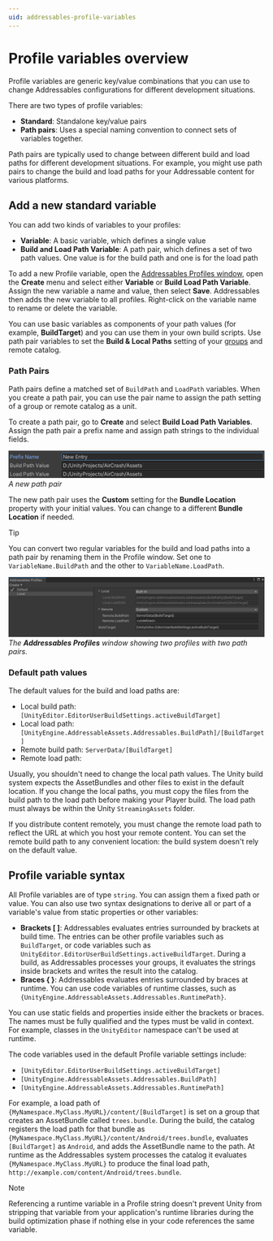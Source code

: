 ```yaml
---
uid: addressables-profile-variables
---
```


# Profile variables overview

Profile variables are generic key/value combinations that you can use to change Addressables configurations for different development situations.

There are two types of profile variables: 

* **Standard**: Standalone key/value pairs
* **Path pairs**: Uses a special naming convention to connect sets of variables together.

Path pairs are typically used to change between different build and load paths for different development situations. For example, you might use path pairs to change the build and load paths for your Addressable content for various platforms. 

## Add a new standard variable

You can add two kinds of variables to your profiles: 

* **Variable**: A basic variable, which defines a single value
* **Build and Load Path Variable**: A path pair, which defines a set of two path values. One value is for the build path and one is for the load path

To add a new Profile variable, open the [Addressables Profiles window](addressables-profiles-window.md), open the **Create** menu and select either **Variable** or **Build Load Path Variable**. Assign the new variable a name and value, then select **Save**. Addressables then adds the new variable to all profiles. Right-click on the variable name to rename or delete the variable.

You can use basic variables as components of your path values (for example, **BuildTarget**) and you can use them in your own build scripts. Use path pair variables to set the **Build & Local Paths** setting of your [groups](Groups.md) and remote catalog. 


### Path Pairs

Path pairs define a matched set of `BuildPath` and `LoadPath` variables. When you create a path pair, you can use the pair name to assign the path setting of a group or remote catalog as a unit. 

To create a path pair, go to **Create** and select **Build Load Path Variables**. Assign the path pair a prefix name and assign path strings to the individual fields. 

![](images/profiles-pairs.png)<br/>*A new path pair*

The new path pair uses the **Custom** setting for the **Bundle Location** property with your initial values. You can change to a different **Bundle Location** if needed.

> [!TIP]
> You can convert two regular variables for the build and load paths into a path pair by renaming them in the Profile window. Set one to `VariableName.BuildPath` and the other to `VariableName.LoadPath`.

![Path pairs grouped by a common prefix and separated by a period.](images/profiles-with-pairs.png)<br/>
_The **Addressables Profiles** window showing two profiles with two path pairs._

### Default path values

The default values for the build and load paths are:

* Local build path: `[UnityEditor.EditorUserBuildSettings.activeBuildTarget]`
* Local load path: `[UnityEngine.AddressableAssets.Addressables.BuildPath]/[BuildTarget]`
* Remote build path: `ServerData/[BuildTarget]`
* Remote load path: <undefined>

Usually, you shouldn't need to change the local path values. The Unity build system expects the AssetBundles and other files to exist in the default location. If you change the local paths, you must copy the files from the build path to the load path before making your Player build. The load path must always be within the Unity `StreamingAssets` folder.

If you distribute content remotely, you must change the remote load path to reflect the URL at which you host your remote content. You can set the remote build path to any convenient location: the build system doesn't rely on the default value. 

## Profile variable syntax

All Profile variables are of type `string`. You can assign them a fixed path or value. You can also use two syntax designations to derive all or part of a variable's value from static properties or other variables:

* __Brackets [ ]__:  Addressables evaluates entries surrounded by brackets at build time. The entries can be other profile variables such as `BuildTarget`, or code variables such as `UnityEditor.EditorUserBuildSettings.activeBuildTarget`. During a build, as Addressables processes your groups, it evaluates the strings inside brackets and writes the result into the catalog.
* __Braces { }__: Addressables evaluates entries surrounded by braces at runtime. You can use code variables of runtime classes, such as `{UnityEngine.AddressableAssets.Addressables.RuntimePath}`.

You can use static fields and properties inside either the brackets or braces. The names must be fully qualified and the types must be valid in context. For example, classes in the `UnityEditor` namespace can't be used at runtime.

The code variables used in the default Profile variable settings include:

* `[UnityEditor.EditorUserBuildSettings.activeBuildTarget]`
* `[UnityEngine.AddressableAssets.Addressables.BuildPath]`
* `[UnityEngine.AddressableAssets.Addressables.RuntimePath]`

For example, a load path of `{MyNamespace.MyClass.MyURL}/content/[BuildTarget]` is set on a group that creates an AssetBundle called `trees.bundle`. During the build, the catalog registers the load path for that bundle as `{MyNamespace.MyClass.MyURL}/content/Android/trees.bundle`, evaluates `[BuildTarget]` as `Android`, and adds the AssetBundle name to the path. At runtime as the Addressables system processes the catalog it evaluates `{MyNamespace.MyClass.MyURL}` to produce the final load path, `http://example.com/content/Android/trees.bundle`. 

> [!NOTE]
> Referencing a runtime variable in a Profile string doesn't prevent Unity from stripping that variable from your application's runtime libraries during the build optimization phase if nothing else in your code references the same variable.